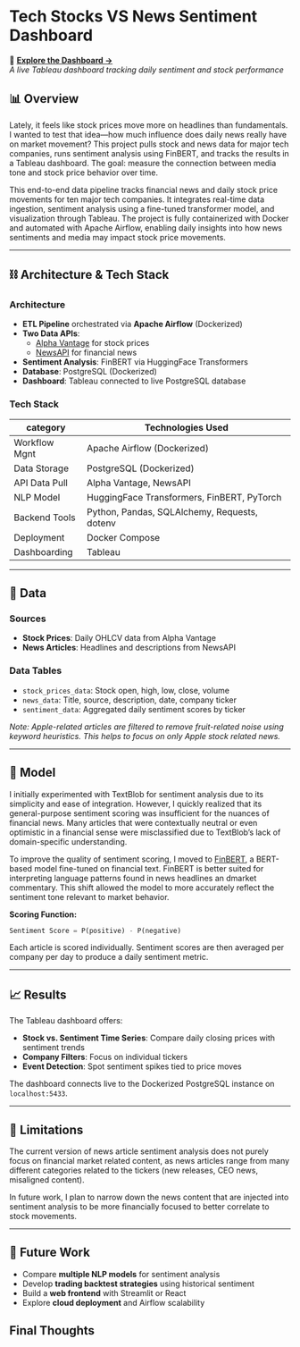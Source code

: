# Tech Stocks VS News Sentiment Dashboard

🔗 **[Explore the Dashboard →](https://public.tableau.com/views/stocks_and_news/Dashboard1?:language=en-US&publish=yes&:sid=&:redirect=auth&:display_count=n&:origin=viz_share_link)**  
*A live Tableau dashboard tracking daily sentiment and stock performance*

## 📊 Overview

Lately, it feels like stock prices move more on headlines than fundamentals. I wanted to test that idea—how much influence does daily news really have on market movement? This project pulls stock and news data for major tech companies, runs sentiment analysis using FinBERT, and tracks the results in a Tableau dashboard. The goal: measure the connection between media tone and stock price behavior over time. 

This end-to-end data pipeline tracks financial news and daily stock price movements for ten major tech companies. 
It integrates real-time data ingestion, sentiment analysis using a fine-tuned transformer model, and visualization through Tableau. The project is fully containerized with Docker and automated with Apache Airflow, enabling daily insights into how news sentiments and media may impact stock price movements.

---

## ⛓️ Architecture & Tech Stack

### Architecture

- **ETL Pipeline** orchestrated via **Apache Airflow** (Dockerized)
- **Two Data APIs**:
  - [Alpha Vantage](https://www.alphavantage.co/) for stock prices
  - [NewsAPI](https://newsapi.org/) for financial news
- **Sentiment Analysis**: FinBERT via HuggingFace Transformers
- **Database**: PostgreSQL (Dockerized)
- **Dashboard**: Tableau connected to live PostgreSQL database

### Tech Stack

| category      | Technologies Used           |
|---------------|-----------------------------|
| Workflow Mgnt | Apache Airflow (Dockerized) |
| Data Storage  | PostgreSQL (Dockerized)     |
| API Data Pull | Alpha Vantage, NewsAPI      |
| NLP Model      | HuggingFace Transformers, FinBERT, PyTorch      |
| Backend Tools  | Python, Pandas, SQLAlchemy, Requests, dotenv    |
| Deployment     | Docker Compose                                  |
| Dashboarding   | Tableau    |

---

## 🧾 Data

### Sources

- **Stock Prices**: Daily OHLCV data from Alpha Vantage
- **News Articles**: Headlines and descriptions from NewsAPI

### Data Tables

- `stock_prices_data`: Stock open, high, low, close, volume
- `news_data`: Title, source, description, date, company ticker
- `sentiment_data`: Aggregated daily sentiment scores by ticker

*Note: Apple-related articles are filtered to remove fruit-related noise using keyword heuristics. This helps to focus on only Apple stock related news.*

---

## 🤖 Model

I initially experimented with TextBlob for sentiment analysis due to its simplicity and ease of integration. However, I quickly realized that its general-purpose sentiment scoring was insufficient for the nuances of financial news. Many articles that were contextually neutral or even optimistic in a financial sense were misclassified due to TextBlob’s lack of domain-specific understanding.

To improve the quality of sentiment scoring, I moved to [FinBERT](https://huggingface.co/yiyanghkust/finbert-tone), a BERT-based model fine-tuned on financial text. FinBERT is better suited for interpreting language patterns found in news headlines an dmarket commentary. This shift allowed the model to more accurately reflect the sentiment tone relevant to market behavior.

**Scoring Function:**

```python
Sentiment Score = P(positive) - P(negative)
```

Each article is scored individually. Sentiment scores are then averaged per company per day to produce a daily sentiment metric.

---

## 📈 Results

The Tableau dashboard offers:

- **Stock vs. Sentiment Time Series**: Compare daily closing prices with sentiment trends
- **Company Filters**: Focus on individual tickers
- **Event Detection**: Spot sentiment spikes tied to price moves

The dashboard connects live to the Dockerized PostgreSQL instance on `localhost:5433`.

---

## 🤔 Limitations

The current version of news article sentiment analysis does not purely focus on financial market related content, as news articles range from many different categories related to the tickers (new releases, CEO news, misaligned content). 

In future work, I plan to narrow down the news content that are injected into sentiment analysis to be more financially focused to better correlate to stock movements.

---

## 🔮 Future Work

- Compare **multiple NLP models** for sentiment analysis
- Develop **trading backtest strategies** using historical sentiment
- Build a **web frontend** with Streamlit or React
- Explore **cloud deployment** and Airflow scalability

## Final Thoughts
